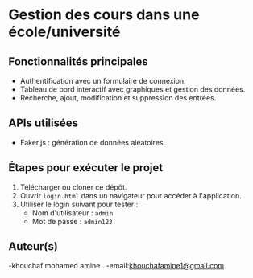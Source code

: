 
# Gestion des cours dans une école/université

## Fonctionnalités principales
- Authentification avec un formulaire de connexion.
- Tableau de bord interactif avec graphiques et gestion des données.
- Recherche, ajout, modification et suppression des entrées.

## APIs utilisées
- Faker.js : génération de données aléatoires.

## Étapes pour exécuter le projet
1. Télécharger ou cloner ce dépôt.
2. Ouvrir `login.html` dans un navigateur pour accéder à l'application.
3. Utiliser le login suivant pour tester :
   - Nom d'utilisateur : `admin`
   - Mot de passe : `admin123`



## Auteur(s)
-khouchaf mohamed amine .
-email:khouchafamine1@gmail.com
